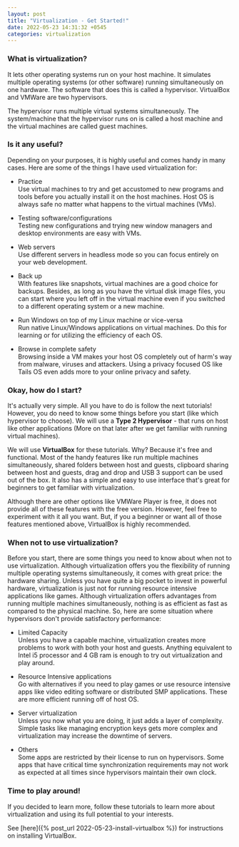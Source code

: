 ```yaml
---
layout: post
title: "Virtualization - Get Started!"
date: 2022-05-23 14:31:32 +0545
categories: virtualization
---
```


### What is virtualization?

It lets other operating systems run on your host machine. It simulates multiple operating systems (or other software) running simultaneously on one hardware. The software that does this is called a hypervisor. VirtualBox and VMWare are two hypervisors.

The hypervisor runs multiple virtual systems simultaneously. The system/machine that the hypervisor runs on is called a host machine and the virtual machines are called guest machines.

### Is it any useful?

Depending on your purposes, it is highly useful and comes handy in many cases. Here are some of the things I have used virtualization for:

- Practice<br>
Use virtual machines to try and get accustomed to new programs and tools before you actually install it on the host machines. Host OS is always safe no matter what happens to the virtual machines (VMs).

- Testing software/configurations<br>
Testing new configurations and trying new window managers and desktop environments are easy with VMs.

- Web servers<br>
Use different servers in headless mode so you can focus entirely on your web development.

- Back up<br>
With features like snapshots, virtual machines are a good choice for backups. Besides, as long as you have the virtual disk image files, you can start where you left off in the virtual machine even if you switched to a different operating system or a new machine.

- Run Windows on top of my Linux machine or vice-versa<br>
Run native Linux/Windows applications on virtual machines. Do this for learning or for utilizing the efficiency of each OS.

- Browse in complete safety<br>
Browsing inside a VM makes your host OS completely out of harm's way from malware, viruses and attackers. Using a privacy focused OS like Tails OS even adds more to your online privacy and safety.

### Okay, how do I start?

It's actually very simple. All you have to do is follow the next tutorials! However, you do need to know some things before you start (like which hypervisor to choose). We will use a **Type 2 Hypervisor** - that runs on host like other applications (More on that later after we get familiar with running virtual machines).

We will use **VirtualBox** for these tutorials. Why? Because it's free and functional. Most of the handy features like run multiple machines simultaneously, shared folders between host and guests, clipboard sharing between host and guests, drag and drop and USB 3 support can be used out of the box. It also has a simple and easy to use interface that's great for beginners to get familiar with virtualization.

Although there are other options like VMWare Player is free, it does not provide all of these features with the free version. However, feel free to experiment with it all you want. But, if you a beginner or want all of those features mentioned above, VirtualBox is highly recommended.

### When not to use virtualization?

Before you start, there are some things you need to know about when not to use virtualization. Although virtualization offers you the flexibility of running multiple operating systems simultaneously, it comes with great price: the hardware sharing. Unless you have quite a big pocket to invest in powerful hardware, virtualization is just not for running resource intensive applications like games. Although virtualization offers advantages from running multiple machines simultaneously, nothing is as efficient as fast as compared to the physical machine. So, here are some situation where hypervisors don't provide satisfactory performance:

- Limited Capacity<br>
Unless you have a capable machine, virtualization creates more problems to work with both your host and guests. Anything equivalent to Intel i5 processor and 4 GB ram is enough to try out virtualization and play around.

- Resource Intensive applications<br>
Go with alternatives if you need to play games or use resource intensive apps like video editing software or distributed SMP applications. These are more efficient running off of host OS.

- Server virtualization<br>
Unless you now what you are doing, it just adds a layer of complexity. Simple tasks like managing encryption keys gets more complex and virtualization may increase the downtime of servers.

- Others<br>
Some apps are restricted by their license to run on hypervisors. Some apps that have critical time synchronization requirements may not work as expected at all times since hypervisors maintain their own clock.

### Time to play around!

If you decided to learn more, follow these tutorials to learn more about virtualization and using its full potential to your interests.

See [here]({% post_url 2022-05-23-install-virtualbox %}) for instructions on installing VirtualBox.
